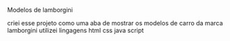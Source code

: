 Modelos de lamborgini

criei esse projeto como uma aba de mostrar os modelos de carro da marca lamborgini
utilizei lingagens 
html 
css
java script


